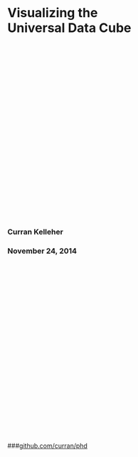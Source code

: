 <div style="height: 10%"></div>

# Visualizing the <br> Universal Data Cube

<div style="height: 10%"></div>

### Curran Kelleher
### November 24, 2014

<div style="height: 10%"></div>

###[github.com/curran/phd](https://github.com/curran/phd)
